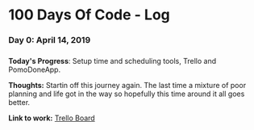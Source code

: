 # 100 Days Of Code - Log

### Day 0: April 14, 2019 
##### 

**Today's Progress**: Setup time and scheduling tools, Trello and PomoDoneApp.

**Thoughts:** Startin off this journey again. The last time a mixture of poor planning and life got in the way so hopefully this time around it all goes better.

**Link to work:** [Trello Board](https://trello.com/invite/b/iOFwxIvI/75fc828e5d85e46191a15100a1839fe6/weekly-to-dos-review-process)

